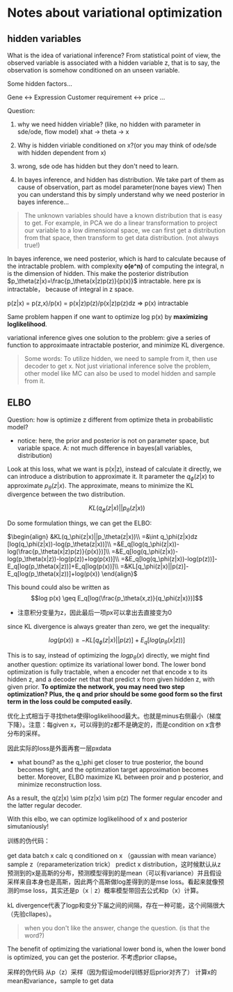 # Notes about variational optimization

## hidden variables
What is the idea of variational inference? From statistical point of view, the observed variable is associated with a hidden variable z, that is to say, the observation is somehow conditioned on an unseen variable. 

Some hidden factors...

Gene <-> Expression
Customer requirement <-> price
...

Question: 
1. why we need hidden viriable? (like, no hidden with parameter in sde/ode, flow model)
xhat ->  theta -> x
2. Why is hidden viriable conditioned on x?(or you may think of ode/sde with hidden dependent from x)

1. wrong, sde ode has hidden but they don't need to learn.
2. In bayes inference, and hidden has distribution. We take part of them as cause of observation, part as model parameter(none bayes view)
Then you can understand this by simply understand why we need posterior in bayes inference...
>The unknown variables should have a known distribution that is easy to get. For example, in PCA we do a linear transformation to project our variable to a low dimensional space, we can first get a distribution from that space, then transform to get data distribution. (not always true!)

In bayes inference, we need posterior, which is hard to calculate because of the intractable problem. with complexity **o(e^n)** of computing the integral, n is the dimension of hidden. This make the posterior distribution $p_\theta(z|x)=\frac{p_\theta(x|z)p(z)}{p(x)}$ intractable. here px is intractable， because of integral in z space.

p(z|x) = p(z,x)/p(x) = p(x|z)p(z)/p(x|z)p(z)dz
=> p(x) intractable

Same problem happen if one want to optimize log p(x) by **maximizing loglikelihood**.

variational inference gives one solution to the problem: give a series of function to approximaate intractable posterior, and minimize KL divergence.
>Some words: To utilize hidden, we need to sample from it, then use decoder to get x. Not just viriational inference solve the problem, other model like MC can also be used to model hidden and sample from it.

## ELBO
Question: how is optimize z different from optimize theta in probabilistic model?

* notice: here, the prior and posterior is not on parameter space, but variable space.
A: not much difference in bayes(all variables, distribution)

Look at this loss, what we want is p(x|z), instead of calculate it directly, we can introduce a distribution to approximate it.
It parameter the $q_\phi(z|x)$ to approximate $p_\theta(z|x)$. The approximate, means to minimize the KL divergence between the two distribution.

$$KL(q_\phi(z|x)||p_\theta(z|x))$$

Do some formulation things, we can get the ELBO:

$\begin{align}
&KL(q_\phi(z|x)||p_\theta(z|x))\\
=&\int q_\phi(z|x)dz [log(q_\phi(z|x))-log(p_\theta(z|x))]\\
=&E_q[log(q_\phi(z|x))-log(\frac{p_\theta(x|z)p(z)}{p(x)})]\\
=&E_q[log(q_\phi(z|x))-log(p_\theta(x|z))-log(p(z))+log(p(x))]\\
=&E_q[log(q_\phi(z|x))-log(p(z))]-E_q[log(p_\theta(x|z))]+E_q[log(p(x))]\\
=&KL[q_\phi(z|x)||p(z)]-E_q[log(p_\theta(x|z))]+log(p(x))
\end{align}$

This bound could also be written as
$$log p(x) \geq E_q[log(\frac{p_\theta(x,z)}{q_\phi(z|x)})]$$

* 注意积分变量为z，因此最后一项px可以拿出去直接变为0

since KL divergence is always greater than zero, we get the inequality:

$$log(p(x)) \geq -KL[q_\phi(z|x)||p(z)]+E_q[log(p_\theta(x|z))]$$

This is to say, instead of optimizing the $logp_\theta(x)$ directly, we might find another question: optimize its variational lower bond. The lower bond optimization is fully tractable, when a encoder net that encode x to its hidden z, and a decoder net that that predict x from given hidden z, with given prior. **To optimize the network, you may need two step optimization? Plus, the q and prior should be some good form so the first term in the loss could be computed easily.**

优化上式相当于寻找theta使得loglikelihood最大。也就是minus右侧最小（梯度下降）。注意：每given x，可以得到的z都不是确定的，而是condition on x含参分布的采样。

因此实际的loss是外面再套一层pxdata

* what bound? as the q_\phi get closer to true posterior, the bound becomes tight, and the optimzation target approximation becomes better.
Moreover, ELBO maximize KL between proir and p posterior, and minimize reconstruction loss.

As a result, the q(z|x) \sim p(z|x) \sim p(z)
The former regular encoder and the latter regular decoder.

With this elbo, we can optimize loglikelihood of x and posterior simutaniously!

训练的伪代码：

get data batch x
calc q conditioned on x （gaussian with mean variance）
sample z（reparameterization trick）
predict x distribution，这时候默认从z预测到的x是高斯的分布，预测模型得到的是mean（可以有variance）并且假设采样来自本身也是高斯，因此两个高斯做log差得到的是mse loss。看起来就像预测的mse loss，其实还是p（x｜z）概率模型带回去公式和p（x）计算。

kL divergence代表了logp和变分下届之间的间隔，存在一种可能，这个间隔很大（先验cllapes）。

> when you don't like the answer, change the question. (is that the word?)

The benefit of optimizing the variational lower bond is, when the lower bond is optimized, you can get the posterior. 不考虑prior cllapse。

采样的伪代码
从p（z）采样（因为假设model训练好后prior对齐了）
计算x的mean和variance，sample to get data


